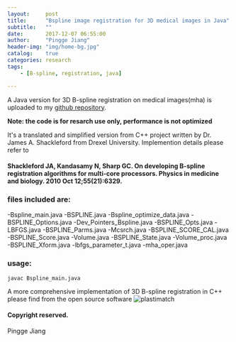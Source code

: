 ```yaml
---
layout:     post
title:      "Bspline image registration for 3D medical images in Java"
subtitle:   ""
date:       2017-12-07 06:55:00
author:     "Pingge Jiang"
header-img: "img/home-bg.jpg"
catalog:    true
categories: research
tags:
    - [B-spline, registration, java]

---
```

A Java version for 3D B-spline registration on medical images(mha) is uploaded to my [github repository](https://github.com/pinggejiang/bspline_java_3d).

__Note: the code is for resarch use only, performance is not optimized__

It's a translated and simplified version from C++ project written by Dr. James A. Shackleford from Drexel University. Implemention details please refer to
#### Shackleford JA, Kandasamy N, Sharp GC. On developing B-spline registration algorithms for multi-core processors. Physics in medicine and biology. 2010 Oct 12;55(21):6329.

### files included are:

-Bspline_main.java
-BSPLINE.java
-Bspline_optimize_data.java
-BSPLINE_Options.java
-Dev_Pointers_Bspline.java
-BSPLINE_Opts.java
-LBFGS.java
-BSPLINE_Parms.java
-Mcsrch.java
-BSPLINE_SCORE_CAL.java
-BSPLINE_Score.java
-Volume.java
-BSPLINE_State.java
-Volume_proc.java
-BSPLINE_Xform.java
-lbfgs_parameter_t.java
-mha_oper.java


### usage:
```
javac Bspline_main.java
```

A more comprehensive implementation of 3D B-spline registration in C++ please find from the open source software ![plastimatch](http://plastimatch.org/)

#### Copyright reserved.

Pingge Jiang
